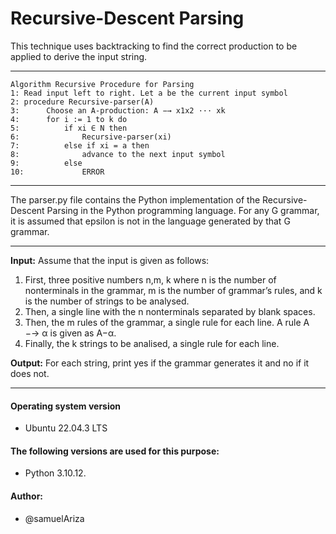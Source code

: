 # Recursive-Descent Parsing

This technique uses backtracking to find the correct production to be applied to derive the
input string.

------------



	Algorithm Recursive Procedure for Parsing
    1: Read input left to right. Let a be the current input symbol
    2: procedure Recursive-parser(A)
    3:  	Choose an A-production: A −→ x1x2 ··· xk
    4: 		for i := 1 to k do
    5: 			if xi ∈ N then
    6: 				Recursive-parser(xi)
    7: 			else if xi = a then
    8: 				advance to the next input symbol
    9: 			else
    10: 			ERROR


------------



The parser.py file contains the Python implementation of the Recursive-Descent Parsing in the Python programming language. For any G grammar, it is assumed that epsilon is not in the language generated by that G grammar.

------------
**Input:** Assume that the input is given as follows:
1. First, three positive numbers n,m, k where n is the number of nonterminals in the
grammar, m is the number of grammar’s rules, and k is the number of strings to be
analysed.
2. Then, a single line with the n nonterminals separated by blank spaces.
3. Then, the m rules of the grammar, a single rule for each line. A rule A −→ α is given as
A−α.
4. Finally, the k strings to be analised, a single rule for each line.

**Output:** For each string, print yes if the grammar generates it and no if it does not.

------------

#### Operating system version
-  Ubuntu 22.04.3 LTS

#### The following versions are used for this purpose:
- Python 3.10.12.

#### Author:
- @samuelAriza

